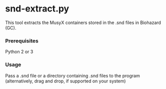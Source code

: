 # snd-extract.py
This tool extracts the MusyX containers stored in the .snd files in Biohazard (GC).

### Prerequisites
Python 2 or 3

### Usage
Pass a .snd file or a directory containing .snd files to the program (alternatively, drag and drop, if supported on your system)
